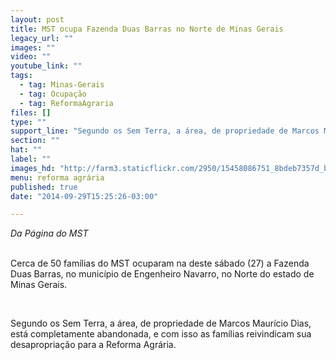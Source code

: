 ```yaml
---
layout: post
title: MST ocupa Fazenda Duas Barras no Norte de Minas Gerais
legacy_url: ""
images: ""
video: ""
youtube_link: ""
tags:
  - tag: Minas-Gerais
  - tag: Ocupação
  - tag: ReformaAgraria
files: []
type: ""
support_line: "Segundo os Sem Terra, a área, de propriedade de Marcos Maurício Dias, está completamente abandonada"
section: ""
hat: ""
label: ""
images_hd: "http://farm3.staticflickr.com/2950/15458086751_8bdeb7357d_b.jpg"
menu: reforma agrária
published: true
date: "2014-09-29T15:25:26-03:00"

---
```

<p><em>Da P&aacute;gina do MST&nbsp;</em></p>

<p><br />
Cerca de 50 fam&iacute;lias do MST ocuparam na deste s&aacute;bado (27) a Fazenda Duas Barras, no munic&iacute;pio de Engenheiro Navarro, no Norte do estado de Minas Gerais.</p>

<p>&nbsp;</p>

<p>Segundo os Sem Terra, a &aacute;rea, de propriedade de Marcos Maur&iacute;cio Dias, est&aacute; completamente abandonada, e com isso as fam&iacute;lias reivindicam sua desapropria&ccedil;&atilde;o para a Reforma Agr&aacute;ria.</p>
